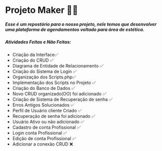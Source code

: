 # Projeto Maker :man_technologist:

##### Esse é um repostório para o nosso projeto, nele temos que desenvolver uma plataforma de agendamentos voltado para área de estética.

##### Atividades Feitas e Não Feitas:

- Criação da Interface:white_check_mark:
- Criação do CRUD :white_check_mark:
- Diagrama de Entidade de Relacionamento :white_check_mark:
- Criação do Sistema de Login :white_check_mark:
- Organização dos Scripts.php:white_check_mark:
- Implementação dos Scripts no Projeto :white_check_mark:
- Criação do Banco de Dados :white_check_mark:
- Novo CRUD organizado(OO) foi adicionado  :white_check_mark:
- Criação de Sistema de Recuperação de senha :white_check_mark:
- Erros Antigos Solucionados :white_check_mark:
- Perfil de Usuário cliente Criado :white_check_mark:
- Recuperação de senha foi adicionado :white_check_mark:
- Usuário Ativo ou não adicionado :white_check_mark:
- Cadastro de conta Profissional :white_check_mark:
- Login conta Profissional :white_check_mark:
- Edição de conta Profissional :white_check_mark:
- Adicionar a conexão CRUD ❌
